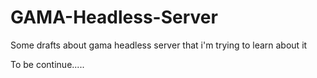 # GAMA-Headless-Server
Some drafts about gama headless server that i'm trying to learn about it

To be continue.....




